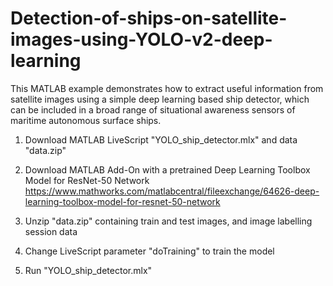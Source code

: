 # Detection-of-ships-on-satellite-images-using-YOLO-v2-deep-learning
This MATLAB example demonstrates how to extract useful information from satellite images using a simple deep learning based ship detector, which can be included in a broad range of situational awareness sensors of maritime autonomous surface ships.

1. Download MATLAB LiveScript "YOLO_ship_detector.mlx" and data "data.zip"

3. Download MATLAB Add-On with a pretrained Deep Learning Toolbox Model for ResNet-50 Network
    https://www.mathworks.com/matlabcentral/fileexchange/64626-deep-learning-toolbox-model-for-resnet-50-network
    
4. Unzip "data.zip" containing train and test images, and image labelling session data
 
5. Change LiveScript parameter "doTraining" to train the model

6. Run "YOLO_ship_detector.mlx"
